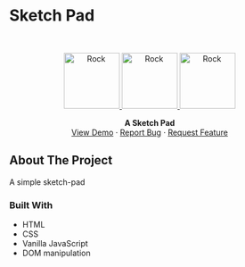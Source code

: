 # Sketch Pad
<!-- PROJECT LOGO -->
<br />
<p align="center">
   <a href="https://github.com/Mohammad-Afsari/etch_a_sketch">
     <img src="img/rock.png" alt="Rock" width="100" height="100">
     <img src="img/paper.png" alt="Rock" width="100" height="100">
     <img src="img/scissors.png" alt="Rock" width="100" height="100">
   </a>

  <p align="center">
    <strong>A Sketch Pad</strong>
    <br />
    <a href="https://mohammad-afsari.github.io/rockpaperscissors/">View Demo</a>
    ·
    <a href="https://github.com/Mohammad-Afsari/rockpaperscissors/issues">Report Bug</a>
    ·
    <a href="https://github.com/Mohammad-Afsari/rockpaperscissors/issues">Request Feature</a>
  </p>
</p>

<!-- ABOUT THE PROJECT -->
## About The Project

A simple sketch-pad

### Built With
* HTML
* CSS
* Vanilla JavaScript
* DOM manipulation
